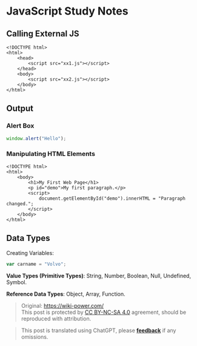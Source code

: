 # JavaScript Study Notes

## Calling External JS

```markup
<!DOCTYPE html>
<html>
    <head>
        <script src="xx1.js"></script>
    </head>
    <body>
        <script src="xx2.js"></script>
    </body>
</html>
```

## Output

### Alert Box

```javascript
window.alert("Hello");
```

### Manipulating HTML Elements

```markup
<!DOCTYPE html>
<html>
    <body>
        <h1>My First Web Page</h1>
        <p id="demo">My first paragraph.</p>
        <script>
            document.getElementById("demo").innerHTML = "Paragraph changed.";
        </script>
    </body>
</html>
```

## Data Types

Creating Variables:

```javascript
var carname = "Volvo";
```

**Value Types (Primitive Types)**: String, Number, Boolean, Null, Undefined, Symbol.

**Reference Data Types**: Object, Array, Function.

> Original: <https://wiki-power.com/>  
> This post is protected by [CC BY-NC-SA 4.0](https://creativecommons.org/licenses/by/4.0/deed.en) agreement, should be reproduced with attribution.

> This post is translated using ChatGPT, please [**feedback**](https://github.com/linyuxuanlin/Wiki_MkDocs/issues/new) if any omissions.